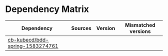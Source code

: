 # Dependency Matrix

Dependency | Sources | Version | Mismatched versions
---------- | ------- | ------- | -------------------
[cb-kubecd/bdd-spring-1583274761](https://github.com/cb-kubecd/bdd-spring-1583274761.git) |  | []() | 
